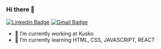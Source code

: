 ### Hi there 👋

[![Linkedin Badge](https://img.shields.io/badge/-LinkedIn-blue?style=flat-square&logo=Linkedin&logoColor=white&link=https://www.linkedin.com/in/joão-augusto-oliveira-dos-santos-9b0693195)](https://www.linkedin.com/in/joão-augusto-oliveira-dos-santos-9b0693195/)
[![Gmail Badge](https://img.shields.io/badge/-Gmail-c14438?style=flat-square&logo=Gmail&logoColor=white&link=mailto:joaoaugustofurg@gmail.com)](mailto:joaoaugustofurg@gmail.com)


- 🔭 I’m currently working at Kusko
- 🌱 I’m currently learning HTML, CSS, JAVASCRIPT, REACT

